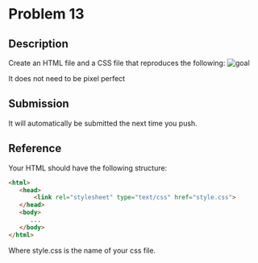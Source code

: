 # Problem 13

## Description

Create an HTML file and a CSS file that reproduces the following:
![goal](screenshot.png)

It does not need to be pixel perfect

## Submission

It will automatically be submitted the next time you push.

## Reference

Your HTML should have the following structure:

```html
<html>
   <head>
       <link rel="stylesheet" type="text/css" href="style.css">
   </head>
   <body>
      ...
   </body>
</html>
```

Where style.css is the name of your css file.